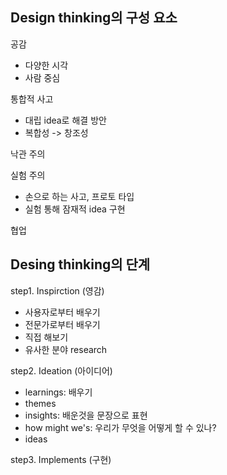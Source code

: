 ## Design thinking의 구성 요소
공감
- 다양한 시각
- 사람 중심

통합적 사고
- 대립 idea로 해결 방안
- 복합성 -> 창조성

낙관 주의

실험 주의
- 손으로 하는 사고, 프로토 타입
- 실험 통해 잠재적 idea 구현

협업

## Desing thinking의 단계
step1. Inspirction (영감)
- 사용자로부터 배우기
- 전문가로부터 배우기
- 직접 해보기
- 유사한 분야 research

step2. Ideation (아이디어)
- learnings: 배우기
- themes
- insights: 배운것을 문장으로 표현
- how might we's: 우리가 무엇을 어떻게 할 수 있나?
- ideas

step3. Implements (구현)
